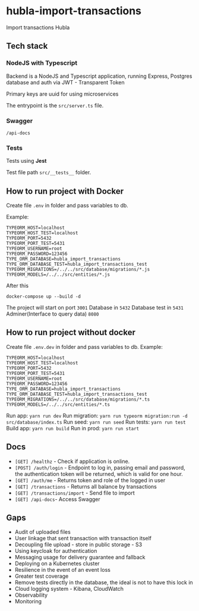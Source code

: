 
# hubla-import-transactions

Import transactions Hubla

## Tech stack

### NodeJS with Typescript

Backend is a NodeJS and Typescript application, running Express, Postgres database and auth via JWT - Transparent Token

Primary keys are uuid for using microservices

The entrypoint is the `src/server.ts` file.

### Swagger
`/api-docs`

### Tests

Tests using **Jest**

Test file path `src/__tests__` folder.


## How to run project with Docker

Create file `.env` in folder and pass variables to db.

Example:
```
TYPEORM_HOST=localhost
TYPEORM_HOST_TEST=localhost
TYPEORM_PORT=5432
TYPEORM_PORT_TEST=5431
TYPEORM_USERNAME=root
TYPEORM_PASSWORD=123456
TYPE_ORM_DATABASE=hubla_import_transactions
TYPE_ORM_DATABASE_TEST=hubla_import_transactions_test
TYPEORM_MIGRATIONS=/../../src/database/migrations/*.js
TYPEORM_MODELS=/../../src/entities/*.js
```
After this
```
docker-compose up --build -d
```
The project will start on port `3001`
Database in `5432`
Database test in `5431`
Adminer(Interface to query data) `8080`

## How to run project without docker
Create file `.env.dev` in folder and pass variables to db.
Example:
```
TYPEORM_HOST=localhost
TYPEORM_HOST_TEST=localhost
TYPEORM_PORT=5432
TYPEORM_PORT_TEST=5431
TYPEORM_USERNAME=root
TYPEORM_PASSWORD=123456
TYPE_ORM_DATABASE=hubla_import_transactions
TYPE_ORM_DATABASE_TEST=hubla_import_transactions_test
TYPEORM_MIGRATIONS=/../../src/database/migrations/*.ts
TYPEORM_MODELS=/../../src/entities/*.ts
```
Run app: `yarn run dev`
Run migration: `yarn run typeorm migration:run -d src/database/index.ts`
Run seed: `yarn run seed`
Run tests: `yarn run test`
Build app: `yarn run build`
Run in prod: `yarn run start`

## Docs

- `[GET] /healthz` - Check if application is online.
- `[POST] /auth/login` - Endpoint to log in, passing email and password, the authentication token will be returned, which is valid for one hour.
- `[GET] /auth/me` - Returns token and role of the logged in user
- `[GET] /transactions` - Returns all balance by transactions
- `[GET] /transactions/import` - Send file to import
- `[GET] /api-docs`- Access Swagger

## Gaps
- Audit of uploaded files
- User linkage that sent transaction with transaction itself
- Decoupling file upload - store in public storage - S3
- Using keycloak for authentication
- Messaging usage for delivery guarantee and fallback
- Deploying on a Kubernetes cluster
- Resilience in the event of an event loss
- Greater test coverage
- Remove tests directly in the database, the ideal is not to have this lock in
- Cloud logging system - Kibana, CloudWatch
- Observability
- Monitoring
